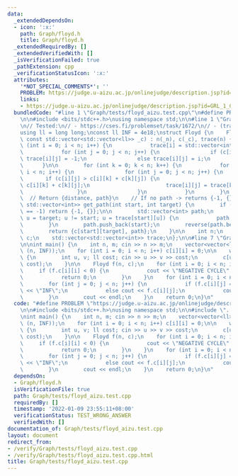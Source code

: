 ```yaml
---
data:
  _extendedDependsOn:
  - icon: ':x:'
    path: Graph/floyd.h
    title: Graph/floyd.h
  _extendedRequiredBy: []
  _extendedVerifiedWith: []
  _isVerificationFailed: true
  _pathExtension: cpp
  _verificationStatusIcon: ':x:'
  attributes:
    '*NOT_SPECIAL_COMMENTS*': ''
    PROBLEM: https://judge.u-aizu.ac.jp/onlinejudge/description.jsp?id=GRL_1_C
    links:
    - https://judge.u-aizu.ac.jp/onlinejudge/description.jsp?id=GRL_1_C
  bundledCode: "#line 1 \"Graph/tests/floyd_aizu.test.cpp\"\n#define PROBLEM \"https://judge.u-aizu.ac.jp/onlinejudge/description.jsp?id=GRL_1_C\"\
    \n\n#include <bits/stdc++.h>\nusing namespace std;\n\n#line 1 \"Graph/floyd.h\"\
    \n// Tested:\n// - https://cses.fi/problemset/task/1672/\n// - (trace) https://oj.vnoi.info/problem/floyd\n\
    using ll = long long;\nconst ll INF = 4e18;\nstruct Floyd {\n    Floyd(int _n,\
    \ const std::vector<std::vector<ll>> _c) : n(_n), c(_c), trace(n) {\n        for\
    \ (int i = 0; i < n; i++) {\n            trace[i] = std::vector<int> (n, -1);\n\
    \            for (int j = 0; j < n; j++) {\n                if (c[i][j] == INF)\
    \ trace[i][j] = -1;\n                else trace[i][j] = i;\n            }\n  \
    \      }\n\n        for (int k = 0; k < n; k++) {\n            for (int i = 0;\
    \ i < n; i++) {\n                for (int j = 0; j < n; j++) {\n             \
    \       if (c[i][j] > c[i][k] + c[k][j]) {\n                        c[i][j] =\
    \ c[i][k] + c[k][j];\n                        trace[i][j] = trace[k][j];\n   \
    \                 }\n                }\n            }\n        }\n    }\n\n  \
    \  // Return {distance, path}\n    // If no path -> returns {-1, {}}\n    std::pair<int,\
    \ std::vector<int>> get_path(int start, int target) {\n        if (trace[start][target]\
    \ == -1) return {-1, {}};\n\n        std::vector<int> path;\n        for (int\
    \ u = target; u != start; u = trace[start][u]) {\n            path.push_back(u);\n\
    \        }\n        path.push_back(start);\n        reverse(path.begin(), path.end());\n\
    \        return {c[start][target], path};\n    }\n\n    int n;\n    std::vector<std::vector<ll>>\
    \ c;\n    std::vector<std::vector<int>> trace;\n};\n\n#line 7 \"Graph/tests/floyd_aizu.test.cpp\"\
    \n\nint main() {\n    int n, m; cin >> n >> m;\n    vector<vector<ll>> c(n, vector<ll>\
    \ (n, INF));\n    for (int i = 0; i < n; i++) c[i][i] = 0;\n\n    while (m--)\
    \ {\n        int u, v; ll cost; cin >> u >> v >> cost;\n        c[u][v] = min(c[u][v],\
    \ cost);\n    }\n\n    Floyd f(n, c);\n    for (int i = 0; i < n; i++) {\n   \
    \     if (f.c[i][i] < 0) {\n            cout << \"NEGATIVE CYCLE\" << endl;\n\
    \            return 0;\n        }\n    }\n    for (int i = 0; i < n; i++) {\n\
    \        for (int j = 0; j < n; j++) {\n            if (f.c[i][j] == INF) cout\
    \ << \"INF\";\n            else cout << f.c[i][j];\n            cout << ' ';\n\
    \        }\n        cout << endl;\n    }\n    return 0;\n}\n"
  code: "#define PROBLEM \"https://judge.u-aizu.ac.jp/onlinejudge/description.jsp?id=GRL_1_C\"\
    \n\n#include <bits/stdc++.h>\nusing namespace std;\n\n#include \"../floyd.h\"\n\
    \nint main() {\n    int n, m; cin >> n >> m;\n    vector<vector<ll>> c(n, vector<ll>\
    \ (n, INF));\n    for (int i = 0; i < n; i++) c[i][i] = 0;\n\n    while (m--)\
    \ {\n        int u, v; ll cost; cin >> u >> v >> cost;\n        c[u][v] = min(c[u][v],\
    \ cost);\n    }\n\n    Floyd f(n, c);\n    for (int i = 0; i < n; i++) {\n   \
    \     if (f.c[i][i] < 0) {\n            cout << \"NEGATIVE CYCLE\" << endl;\n\
    \            return 0;\n        }\n    }\n    for (int i = 0; i < n; i++) {\n\
    \        for (int j = 0; j < n; j++) {\n            if (f.c[i][j] == INF) cout\
    \ << \"INF\";\n            else cout << f.c[i][j];\n            cout << ' ';\n\
    \        }\n        cout << endl;\n    }\n    return 0;\n}\n"
  dependsOn:
  - Graph/floyd.h
  isVerificationFile: true
  path: Graph/tests/floyd_aizu.test.cpp
  requiredBy: []
  timestamp: '2022-01-09 23:55:11+08:00'
  verificationStatus: TEST_WRONG_ANSWER
  verifiedWith: []
documentation_of: Graph/tests/floyd_aizu.test.cpp
layout: document
redirect_from:
- /verify/Graph/tests/floyd_aizu.test.cpp
- /verify/Graph/tests/floyd_aizu.test.cpp.html
title: Graph/tests/floyd_aizu.test.cpp
---
```

